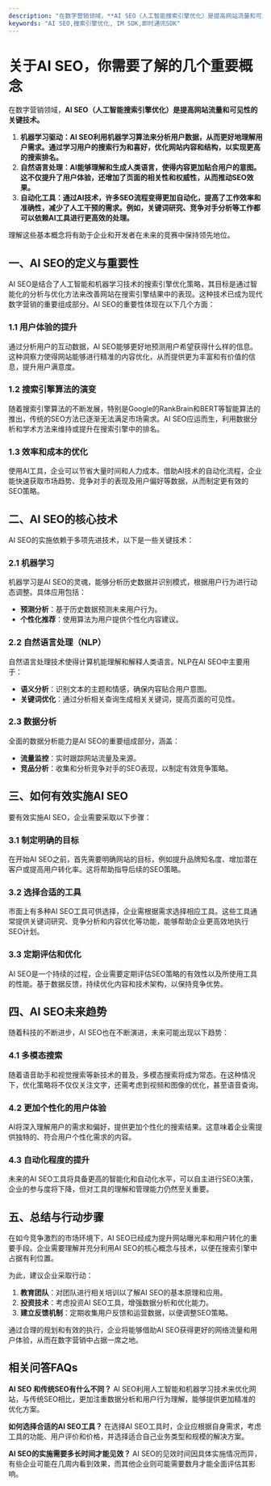 ```yaml
---
description: "在数字营销领域，**AI SEO（人工智能搜索引擎优化）是提高网站流量和可见性的关键技术。**"
keywords: "AI SEO,搜索引擎优化, IM SDK,即时通讯SDK"
---
```

# 关于AI SEO，你需要了解的几个重要概念

在数字营销领域，**AI SEO（人工智能搜索引擎优化）是提高网站流量和可见性的关键技术。**
1. **机器学习驱动：AI SEO利用机器学习算法来分析用户数据，从而更好地理解用户需求。通过学习用户的搜索行为和喜好，优化网站内容和结构，以实现更高的搜索排名。**
2. **自然语言处理：AI能够理解和生成人类语言，使得内容更加贴合用户的意图。这不仅提升了用户体验，还增加了页面的相关性和权威性，从而推动SEO效果。**
3. **自动化工具：通过AI技术，许多SEO流程变得更加自动化，提高了工作效率和准确性，减少了人工干预的需求。例如，关键词研究、竞争对手分析等工作都可以依赖AI工具进行更高效的处理。**

理解这些基本概念将有助于企业和开发者在未来的竞赛中保持领先地位。

## 一、AI SEO的定义与重要性

AI SEO是结合了人工智能和机器学习技术的搜索引擎优化策略，其目标是通过智能化的分析与优化方法来改善网站在搜索引擎结果中的表现。这种技术已成为现代数字营销的重要组成部分。AI SEO的重要性体现在以下几个方面：

### 1.1 用户体验的提升

通过分析用户的互动数据，AI SEO能够更好地预测用户希望获得什么样的信息。这种洞察力使得网站能够进行精准的内容优化，从而提供更为丰富和有价值的信息，提升用户满意度。

### 1.2 搜索引擎算法的演变

随着搜索引擎算法的不断发展，特别是Google的RankBrain和BERT等智能算法的推出，传统的SEO方法已逐渐无法满足市场需求。AI SEO应运而生，利用数据分析和学术方法来维持或提升在搜索引擎中的排名。

### 1.3 效率和成本的优化

使用AI工具，企业可以节省大量时间和人力成本。借助AI技术的自动化流程，企业能快速获取市场趋势、竞争对手的表现及用户偏好等数据，从而制定更有效的SEO策略。

## 二、AI SEO的核心技术

AI SEO的实施依赖于多项先进技术，以下是一些关键技术：

### 2.1 机器学习

机器学习是AI SEO的灵魂，能够分析历史数据并识别模式，根据用户行为进行动态调整。具体应用包括：

- **预测分析**：基于历史数据预测未来用户行为。
- **个性化推荐**：使用算法为用户提供个性化内容建议。
  
### 2.2 自然语言处理（NLP）

自然语言处理技术使得计算机能理解和解释人类语言。NLP在AI SEO中主要用于：

- **语义分析**：识别文本的主题和情感，确保内容贴合用户意图。
- **关键词优化**：通过分析相关查询生成相关关键词，提高页面的可见性。

### 2.3 数据分析

全面的数据分析能力是AI SEO的重要组成部分，涵盖：

- **流量监控**：实时跟踪网站流量及来源。
- **竞品分析**：收集和分析竞争对手的SEO表现，以制定有效竞争策略。

## 三、如何有效实施AI SEO

要有效实施AI SEO，企业需要采取以下步骤：

### 3.1 制定明确的目标

在开始AI SEO之前，首先需要明确网站的目标，例如提升品牌知名度、增加潜在客户或提高用户转化率。这将帮助指导后续的SEO策略。

### 3.2 选择合适的工具

市面上有多种AI SEO工具可供选择，企业需根据需求选择相应工具。这些工具通常提供关键词研究、竞争分析和内容优化等功能，能够帮助企业更高效地执行SEO计划。

### 3.3 定期评估和优化

AI SEO是一个持续的过程，企业需要定期评估SEO策略的有效性以及所使用工具的性能。基于数据反馈，持续优化内容和技术架构，以保持竞争优势。

## 四、AI SEO未来趋势

随着科技的不断进步，AI SEO也在不断演进，未来可能出现以下趋势：

### 4.1 多模态搜索

随着语音助手和视觉搜索等新技术的普及，多模态搜索将成为常态。在这种情况下，优化策略将不仅仅关注文字，还需考虑到视频和图像的优化，甚至语音查询。

### 4.2 更加个性化的用户体验

AI将深入理解用户的需求和偏好，提供更加个性化的搜索结果。这意味着企业需提供独特的、符合用户个性化需求的内容。

### 4.3 自动化程度的提升

未来的AI SEO工具将具备更高的智能化和自动化水平，可以自主进行SEO决策，企业的参与度将下降，但对工具的理解和管理能力仍然至关重要。

## 五、总结与行动步骤

在如今竞争激烈的市场环境下，AI SEO已经成为提升网站曝光率和用户转化的重要手段。企业需要理解并充分利用AI SEO的核心概念与技术，以便在搜索引擎中占据有利位置。

为此，建议企业采取行动：
1. **教育团队**：对团队进行相关培训以了解AI SEO的基本原理和应用。
2. **投资技术**：考虑投资AI SEO工具，增强数据分析和优化能力。
3. **建立反馈机制**：定期收集用户反馈和运营数据，以便调整SEO策略。

通过合理的规划和有效的执行，企业将能够借助AI SEO获得更好的网络流量和用户体验，从而在数字营销中占据一席之地。

## 相关问答FAQs

**AI SEO 和传统SEO有什么不同？**
AI SEO利用人工智能和机器学习技术来优化网站，与传统SEO相比，更加注重数据分析和用户行为理解，能够提供更加精准的优化方案。

**如何选择合适的AI SEO工具？**
在选择AI SEO工具时，企业应根据自身需求，考虑工具的功能、用户评价和价格，并选择适合自己业务类型和规模的解决方案。

**AI SEO的实施需要多长时间才能见效？**
AI SEO的见效时间因具体实施情况而异，有些企业可能在几周内看到效果，而其他企业则可能需要数月才能全面评估其影响。
